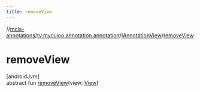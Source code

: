 ```yaml
---
title: removeView
---
```

//[mcls-annotations](../../../index.html)/[tv.mycujoo.annotation.annotation](../index.html)/[IAnnotationView](index.html)/[removeView](remove-view.html)



# removeView



[androidJvm]\
abstract fun [removeView](remove-view.html)(view: [View](https://developer.android.com/reference/kotlin/android/view/View.html))




